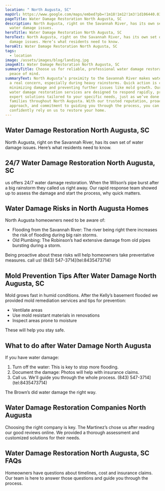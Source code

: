 ```yaml
---
location: " North Augusta, SC"
mapUrl: https://www.google.com/maps/embed?pb=!1m18!1m12!1m3!1d106440.03938385975!2d-82.03588804853936!3d33.520853170468946!2m3!1f0!2f0!3f0!3m2!1i1024!2i768!4f13.1!3m3!1m2!1s0x88f9cca12803caa5%3A0x366e37e61f71aa0c!2sNorth%20Augusta%2C%20SC%2C%20USA!5e0!3m2!1sen!2sph!4v1728743956292!5m2!1sen!2sph
pageTitle: Water Damage Restoration North Augusta, SC
description: North Augusta, right on the Savannah River, has its own set of
  water damage issues.
heroTitle: Water Damage Restoration North Augusta, SC
heroText: North Augusta, right on the Savannah River, has its own set of water
  damage issues. Here’s what residents need to know.
heroAlt: Water Damage Restoration North Augusta, SC
tags:
  - location
image: /assets/images/blog/landing.jpg
imageAlt: Water Damage Restoration North Augusta, SC
summaryTitle: Choose us for reliable, professional water damage restoration and
  peace of mind.
summaryText: North Augusta’s proximity to the Savannah River makes water damage
  a real concern, especially during heavy rainstorms. Quick action is crucial in
  minimizing damage and preventing further issues like mold growth. Our 24/7
  water damage restoration services are designed to respond rapidly, providing
  expert solutions tailored to your specific needs, just as we’ve done for
  families throughout North Augusta. With our trusted reputation, proactive
  approach, and commitment to guiding you through the process, you can
  confidently rely on us to restore your home.
---
```

## Water Damage Restoration North Augusta, SC

North Augusta, right on the Savannah River, has its own set of water damage issues. Here’s what residents need to know.

## 24/7 Water Damage Restoration North Augusta, SC

us offers 24/7 water damage restoration. When the Wilson’s pipe burst after a big rainstorm they called us right away. Our rapid response team showed up to assess the damage and start the process, why quick matters.

## Water Damage Risks in North Augusta Homes

North Augusta homeowners need to be aware of:

* Flooding from the Savannah River: The river being right there increases the risk of flooding during big rain storms.
* Old Plumbing: The Robinson’s had extensive damage from old pipes bursting during a storm.

Being proactive about these risks will help homeowners take preventative measures. call us! (843) 547-3714](tel:8435473714)

## Mold Prevention Tips After Water Damage North Augusta, SC

Mold grows fast in humid conditions. After the Kelly’s basement flooded we provided mold remediation services and tips for prevention:

* Ventilate areas
* Use mold resistant materials in renovations
* Inspect areas prone to moisture

These will help you stay safe.

## What to do after Water Damage North Augusta

If you have water damage:

1. Turn off the water: This is key to stop more flooding.
2. Document the damage: Photos will help with insurance claims.
3. Call us. We'll guide you through the whole process. (843) 547-3714](tel:8435473714)

The Brown’s did water damage the right way.

## Water Damage Restoration Companies North Augusta

Choosing the right company is key. The Martinez’s chose us after reading our good reviews online. We provided a thorough assessment and customized solutions for their needs.

## Water Damage Restoration North Augusta, SC FAQs

Homeowners have questions about timelines, cost and insurance claims. Our team is here to answer those questions and guide you through the process.
